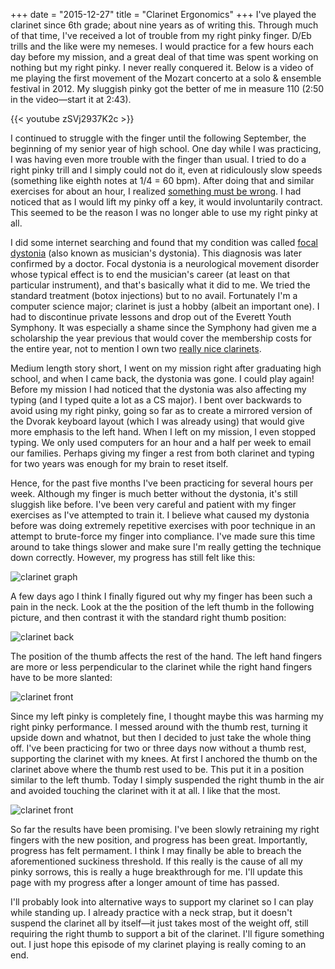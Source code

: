 +++
date = "2015-12-27"
title = "Clarinet Ergonomics"
+++
I've played the clarinet since 6th grade; about nine years as of writing this.
Through much of that time, I've received a lot of trouble from my right pinky
finger. D/Eb trills and the like were my nemeses. I would practice for a few
hours each day before my mission, and a great deal of that time was spent
working on nothing but my right pinky. I never really conquered it. Below is a
video of me playing the first movement of the Mozart concerto at a solo &amp;
ensemble festival in 2012. My sluggish pinky got the better of me in measure
110 (2:50 in the video—start it at 2:43).

{{< youtube zSVj2937K2c >}}

I continued to struggle with the finger until the following September, the
beginning of my senior year of high school. One day while I was practicing, I
was having even more trouble with the finger than usual. I tried to do a right
pinky trill and I simply could not do it, even at ridiculously slow speeds
(something like eighth notes at 1/4 = 60 bpm). After doing that and similar
exercises for about an hour, I realized <a
href="http://www.news.hypercrit.net/2012/11/13/einstein-on-misattribution-i-probably-didnt-say-that/">something
must be wrong</a>. I had noticed that as I would lift my pinky off a key, it
would involuntarily contract. This seemed to be the reason I was no longer able
to use my right pinky at all.

I did some internet searching and found that my condition was called <a
href="https://en.wikipedia.org/wiki/Focal_dystonia">focal dystonia</a> (also
known as musician's dystonia). This diagnosis was later confirmed by a doctor.
Focal dystonia is a neurological movement disorder whose typical effect is to
end the musician's career (at least on that particular instrument), and that's
basically what it did to me. We tried the standard treatment (botox injections)
but to no avail. Fortunately I'm a computer science major; clarinet is just a
hobby (albeit an important one). I had to discontinue private lessons and drop
out of the Everett Youth Symphony. It was especially a shame since the Symphony
had given me a scholarship the year previous that would cover the membership
costs for the entire year, not to mention I own two <a
href="http://www.pspriggs.com/">really nice clarinets</a>.

Medium length story short, I went on my mission right after graduating high
school, and when I came back, the dystonia was gone. I could play again! Before
my mission I had noticed that the dystonia was also affecting my typing (and I
typed quite a lot as a CS major). I bent over backwards to avoid using my right
pinky, going so far as to create a mirrored version of the Dvorak keyboard
layout (which I was already using) that would give more emphasis to the left
hand. When I left on my mission, I even stopped typing. We only used computers
for an hour and a half per week to email our families. Perhaps giving my finger
a rest from both clarinet and typing for two years was enough for my brain to
reset itself.

Hence, for the past five months I've been practicing for several hours per
week. Although my finger is much better without the dystonia, it's still
sluggish like before. I've been very careful and patient with my finger
exercises as I've attempted to train it. I believe what caused my dystonia
before was doing extremely repetitive exercises with poor technique in an
attempt to brute-force my finger into compliance. I've made sure this time
around to take things slower and make sure I'm really getting the technique
down correctly. However, my progress has still felt like this:

![clarinet graph](/media/2015/clarinet_graph.jpg)

A few days ago I think I finally figured out why my finger has been such a pain
in the neck. Look at the the position of the left thumb in the following
picture, and then contrast it with the standard right thumb position:

![clarinet back](/media/2015/clarinet_back.jpg)

The position of the thumb affects the rest of the hand. The left hand fingers
are more or less perpendicular to the clarinet while the right hand fingers
have to be more slanted:

![clarinet front](/media/2015/clarinet_front.jpg)

Since my left pinky is completely fine, I thought maybe this was harming my
right pinky performance. I messed around with the thumb rest, turning it upside
down and whatnot, but then I decided to just take the whole thing off. I've
been practicing for two or three days now without a thumb rest, supporting the
clarinet with my knees. At first I anchored the thumb on the clarinet above
where the thumb rest used to be. This put it in a position similar to the left
thumb. Today I simply suspended the right thumb in the air and avoided touching
the clarinet with it at all. I like that the most.

![clarinet front](/media/2015/clarinet_mid.jpg)

So far the results have been promising. I've been slowly retraining my right
fingers with the new position, and progress has been great. Importantly,
progress has felt permament. I think I may finally be able to breach the
aforementioned suckiness threshold. If this really is the cause of all my pinky
sorrows, this is really a huge breakthrough for me. I'll update this page with
my progress after a longer amount of time has passed.

I'll probably look into alternative ways to support my clarinet so I can play
while standing up. I already practice with a neck strap, but it doesn't suspend
the clarinet all by itself—it just takes most of the weight off, still
requiring the right thumb to support a bit of the clarinet. I'll figure
something out. I just hope this episode of my clarinet playing is really coming
to an end.
